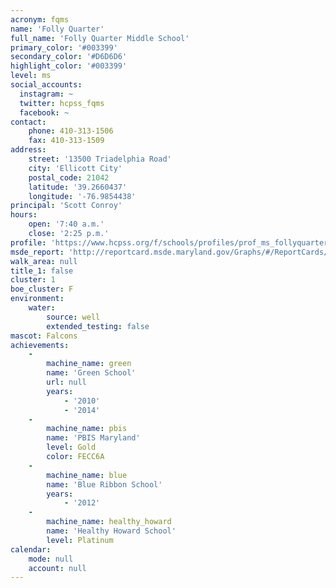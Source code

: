 ```yaml
---
acronym: fqms
name: 'Folly Quarter'
full_name: 'Folly Quarter Middle School'
primary_color: '#003399'
secondary_color: '#D6D6D6'
highlight_color: '#003399'
level: ms
social_accounts:
  instagram: ~
  twitter: hcpss_fqms
  facebook: ~
contact:
    phone: 410-313-1506
    fax: 410-313-1509
address:
    street: '13500 Triadelphia Road'
    city: 'Ellicott City'
    postal_code: 21042
    latitude: '39.2660437'
    longitude: '-76.9854438'
principal: 'Scott Conroy'
hours:
    open: '7:40 a.m.'
    close: '2:25 p.m.'
profile: 'https://www.hcpss.org/f/schools/profiles/prof_ms_follyquarter.pdf'
msde_report: 'http://reportcard.msde.maryland.gov/Graphs/#/ReportCards/ReportCardSchool/1//1/13/0307/'
walk_area: null
title_1: false
cluster: 1
boe_cluster: F
environment:
    water:
        source: well
        extended_testing: false
mascot: Falcons
achievements:
    -
        machine_name: green
        name: 'Green School'
        url: null
        years:
            - '2010'
            - '2014'
    -
        machine_name: pbis
        name: 'PBIS Maryland'
        level: Gold
        color: FECC6A
    -
        machine_name: blue
        name: 'Blue Ribbon School'
        years:
            - '2012'
    -
        machine_name: healthy_howard
        name: 'Healthy Howard School'
        level: Platinum
calendar:
    mode: null
    account: null
---
```

